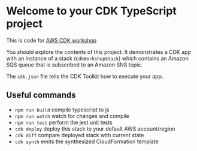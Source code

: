 # Welcome to your CDK TypeScript project

This is code for [AWS CDK workshop](https://cdkworkshop.com/20-typescript.html)

You should explore the contents of this project. It demonstrates a CDK app with
an instance of a stack (`CdkWorkshopStack`) which contains an Amazon SQS queue
that is subscribed to an Amazon SNS topic.

The `cdk.json` file tells the CDK Toolkit how to execute your app.

## Useful commands

- `npm run build` compile typescript to js
- `npm run watch` watch for changes and compile
- `npm run test` perform the jest unit tests
- `cdk deploy` deploy this stack to your default AWS account/region
- `cdk diff` compare deployed stack with current state
- `cdk synth` emits the synthesized CloudFormation template
